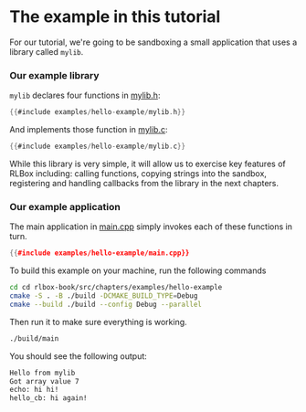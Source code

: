 # The example in this tutorial

For our tutorial, we're going to be sandboxing a small application that uses a
library called ``mylib``.


### Our example library

``mylib`` declares four functions in [mylib.h](examples/hello-example/mylib.h):

```c
{{#include examples/hello-example/mylib.h}}
```

And implements those function in [mylib.c](./examples/hello-example/mylib.c):

```c
{{#include examples/hello-example/mylib.c}}
```


While this library is very simple, it will allow us to exercise key features of
RLBox including: calling functions, copying strings into the sandbox,
registering and handling callbacks from the library in the next chapters.

### Our example application

The main application in [main.cpp](./examples/hello-example/main.cpp) simply invokes each of these functions in turn.

```cpp
{{#include examples/hello-example/main.cpp}}
```


To build this example on your machine, run the following commands

```bash
cd cd rlbox-book/src/chapters/examples/hello-example
cmake -S . -B ./build -DCMAKE_BUILD_TYPE=Debug
cmake --build ./build --config Debug --parallel
```

Then run it to make sure everything is working.

```bash
./build/main
```

You should see the following output:
```bash
Hello from mylib
Got array value 7
echo: hi hi!
hello_cb: hi again!
```

